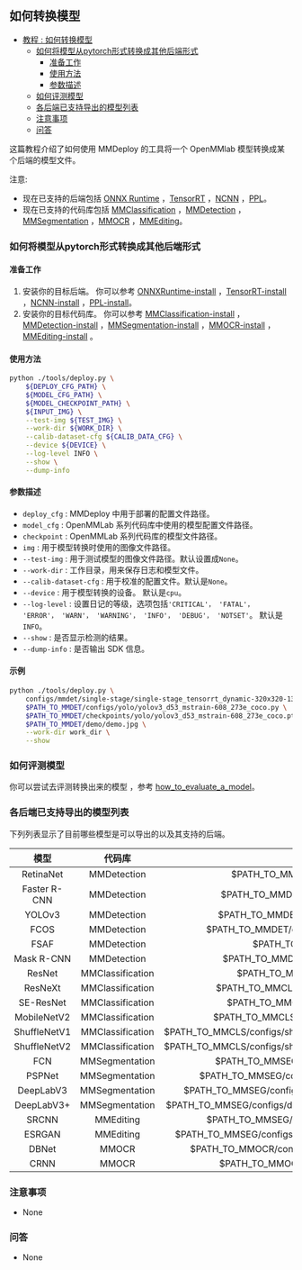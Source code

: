 ## 如何转换模型

<!-- TOC -->

- [教程 : 如何转换模型](#如何转换模型)
    - [如何将模型从pytorch形式转换成其他后端形式](#如何将模型从pytorch形式转换成其他后端形式)
        - [准备工作](#准备工作)
        - [使用方法](#使用方法)
        - [参数描述](#参数描述)
    - [如何评测模型](#如何评测模型)
    - [各后端已支持导出的模型列表](#各后端已支持导出的模型列表)
    - [注意事项](#注意事项)
    - [问答](#问答)

<!-- TOC -->

这篇教程介绍了如何使用 MMDeploy 的工具将一个 OpenMMlab 模型转换成某个后端的模型文件。

注意:
- 现在已支持的后端包括 [ONNX Runtime](../backends/onnxruntime.md) ，[TensorRT](../backends/tensorrt.md) ，[NCNN](../backends/ncnn.md) ，[PPL](../backends/ppl.md)。
- 现在已支持的代码库包括 [MMClassification](../codebases/mmcls.md) ，[MMDetection](../codebases/mmdet.md) ，[MMSegmentation](../codebases/mmseg.md) ，[MMOCR](../codebases/mmocr.md) ，[MMEditing](../codebases/mmedit.md)。

### 如何将模型从pytorch形式转换成其他后端形式

#### 准备工作

1. 安装你的目标后端。 你可以参考 [ONNXRuntime-install](../backends/onnxruntime.md) ，[TensorRT-install](../backends/tensorrt.md) ，[NCNN-install](../backends/ncnn.md) ，[PPL-install](../backends/ppl.md)。
2. 安装你的目标代码库。 你可以参考 [MMClassification-install](https://github.com/open-mmlab/mmclassification/blob/master/docs/install.md) ，[MMDetection-install](https://github.com/open-mmlab/mmdetection/blob/master/docs/get_started.md) ，[MMSegmentation-install](https://github.com/open-mmlab/mmsegmentation/blob/master/docs/get_started.md#installation) ，[MMOCR-install](https://github.com/open-mmlab/mmocr/blob/main/docs/install.md) ，[MMEditing-install](https://github.com/open-mmlab/mmediting/blob/master/docs/install.md) 。

#### 使用方法

```bash
python ./tools/deploy.py \
    ${DEPLOY_CFG_PATH} \
    ${MODEL_CFG_PATH} \
    ${MODEL_CHECKPOINT_PATH} \
    ${INPUT_IMG} \
    --test-img ${TEST_IMG} \
    --work-dir ${WORK_DIR} \
    --calib-dataset-cfg ${CALIB_DATA_CFG} \
    --device ${DEVICE} \
    --log-level INFO \
    --show \
    --dump-info
```

#### 参数描述

- `deploy_cfg` : MMDeploy 中用于部署的配置文件路径。
- `model_cfg` : OpenMMLab 系列代码库中使用的模型配置文件路径。
- `checkpoint` : OpenMMLab 系列代码库的模型文件路径。
- `img` : 用于模型转换时使用的图像文件路径。
- `--test-img` : 用于测试模型的图像文件路径。默认设置成`None`。
- `--work-dir` : 工作目录，用来保存日志和模型文件。
- `--calib-dataset-cfg` : 用于校准的配置文件。默认是`None`。
- `--device` : 用于模型转换的设备。 默认是`cpu`。
- `--log-level` : 设置日记的等级，选项包括`'CRITICAL'， 'FATAL'， 'ERROR'， 'WARN'， 'WARNING'， 'INFO'， 'DEBUG'， 'NOTSET'`。 默认是`INFO`。
- `--show` : 是否显示检测的结果。
- `--dump-info` : 是否输出 SDK 信息。

#### 示例

```bash
python ./tools/deploy.py \
    configs/mmdet/single-stage/single-stage_tensorrt_dynamic-320x320-1344x1344.py \
    $PATH_TO_MMDET/configs/yolo/yolov3_d53_mstrain-608_273e_coco.py \
    $PATH_TO_MMDET/checkpoints/yolo/yolov3_d53_mstrain-608_273e_coco.pth \
    $PATH_TO_MMDET/demo/demo.jpg \
    --work-dir work_dir \
    --show
```

### 如何评测模型

你可以尝试去评测转换出来的模型 ，参考 [how_to_evaluate_a_model](./how_to_evaluate_a_model.md)。

### 各后端已支持导出的模型列表

下列列表显示了目前哪些模型是可以导出的以及其支持的后端。

|    模型       |     代码库        | 模型配置文件(示例)                                                                           | OnnxRuntime |    TensorRT   | NCNN |  PPL  |
| :----------: | :--------------: | :---------------------------------------------------------------------------------------: | :---------: | :-----------: | :---:| :---: |
| RetinaNet    | MMDetection      | $PATH_TO_MMDET/configs/retinanet/retinanet_r50_fpn_1x_coco.py                             |      Y      |       Y       |   Y  |   Y   |
| Faster R-CNN | MMDetection      | $PATH_TO_MMDET/configs/faster_rcnn/faster_rcnn_r50_fpn_1x_coco.py                         |      Y      |       Y       |   Y  |   Y   |
| YOLOv3       | MMDetection      | $PATH_TO_MMDET/configs/yolo/yolov3_d53_mstrain-608_273e_coco.py                           |      Y      |       Y       |   N  |   Y   |
| FCOS         | MMDetection      | $PATH_TO_MMDET/configs/fcos/fcos_r50_caffe_fpn_gn-head_4x4_1x_coco.py                     |      Y      |       Y       |   Y  |   N   |
| FSAF         | MMDetection      | $PATH_TO_MMDET/configs/fsaf/fsaf_r50_fpn_1x_coco.py                                       |      Y      |       Y       |   Y  |   Y   |
| Mask R-CNN   | MMDetection      | $PATH_TO_MMDET/configs/mask_rcnn/mask_rcnn_r50_fpn_1x_coco.py                             |      Y      |       Y       |   N  |   Y   |
| ResNet       | MMClassification | $PATH_TO_MMCLS/configs/resnet/resnet18_b32x8_imagenet.py                                  |      Y      |       Y       |   Y  |   Y   |
| ResNeXt      | MMClassification | $PATH_TO_MMCLS/configs/resnext/resnext50_32x4d_b32x8_imagenet.py                          |      Y      |       Y       |   Y  |   Y   |
| SE-ResNet    | MMClassification | $PATH_TO_MMCLS/configs/seresnet/seresnet50_b32x8_imagenet.py                              |      Y      |       Y       |   Y  |   Y   |
| MobileNetV2  | MMClassification | $PATH_TO_MMCLS/configs/mobilenet_v2/mobilenet_v2_b32x8_imagenet.py                        |      Y      |       Y       |   Y  |   Y   |
| ShuffleNetV1 | MMClassification | $PATH_TO_MMCLS/configs/shufflenet_v1/shufflenet_v1_1x_b64x16_linearlr_bn_nowd_imagenet.py |      Y      |       Y       |   N  |   Y   |
| ShuffleNetV2 | MMClassification | $PATH_TO_MMCLS/configs/shufflenet_v2/shufflenet_v2_1x_b64x16_linearlr_bn_nowd_imagenet.py |      Y      |       Y       |   N  |   Y   |
| FCN          | MMSegmentation   | $PATH_TO_MMSEG/configs/fcn/fcn_r50-d8_512x1024_40k_cityscapes.py                          |      Y      |       Y       |   Y  |   Y   |
| PSPNet       | MMSegmentation   | $PATH_TO_MMSEG/configs/pspnet/pspnet_r50-d8_512x1024_40k_cityscapes.py                    |      Y      |       Y       |   N  |   Y   |
| DeepLabV3    | MMSegmentation   | $PATH_TO_MMSEG/configs/deeplabv3/deeplabv3_r50-d8_512x1024_40k_cityscapes.py              |      Y      |       Y       |   Y  |   Y   |
| DeepLabV3+   | MMSegmentation   | $PATH_TO_MMSEG/configs/deeplabv3plus/deeplabv3plus_r50-d8_512x1024_40k_cityscapes.py      |      Y      |       Y       |   Y  |   Y   |
| SRCNN        | MMEditing        | $PATH_TO_MMSEG/configs/restorers/srcnn/srcnn_x4k915_g1_1000k_div2k.py                     |      Y      |       Y       |   N  |   Y   |
| ESRGAN       | MMEditing        | $PATH_TO_MMSEG/configs/restorers/esrgan/esrgan_psnr_x4c64b23g32_g1_1000k_div2k.py         |      Y      |       Y       |   N  |   Y   |
| DBNet        | MMOCR            | $PATH_TO_MMOCR/configs/textdet/dbnet/dbnet_r50dcnv2_fpnc_1200e_icdar2015.py               |      Y      |       Y       |   Y  |   Y   |
| CRNN         | MMOCR            | $PATH_TO_MMOCR/configs/textrecog/tps/crnn_tps_academic_dataset.py                         |      Y      |       Y       |   Y  |   N   |

### 注意事项

- None

### 问答

- None
